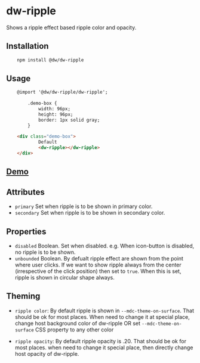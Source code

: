 # dw-ripple

Shows a ripple effect based ripple color and opacity.

## Installation

```html
	npm install @dw/dw-ripple
```

## Usage

```html
    @import '@dw/dw-ripple/dw-ripple';
		
		.demo-box {
			width: 96px;
			height: 96px;
			border: 1px solid gray;
		}
		
    <div class="demo-box">
			Default
			<dw-ripple></dw-ripple>
    </div>
```

## [Demo](https://dreamworldsolutions.github.io/dw-ripple/demo/index.html)

## Attributes
- `primary` Set when ripple is to be shown in primary color.
- `secondary` Set when ripple is to be shown in secondary color.

## Properties
- `disabled` Boolean. Set when disabled. e.g. When icon-button is disabled, no ripple is to be shown.
- `unbounded` Boolean. By defualt ripple effect are shown from the point where user clicks. If we want to show ripple always from the center (irrespective of the click position) then set to `true`. When this is set, ripple is shown in circular shape always.

## Theming
- `ripple color`: By default ripple is shown in `--mdc-theme-on-surface`. That should be ok for most places. When need to change it at special place, change host background color of dw-ripple OR set `--mdc-theme-on-surface` CSS property to any other color

- `ripple opacity`: By default ripple opacity is .20. That should be ok for most places. when need to change it special place, then directly change host opacity of dw-ripple.
